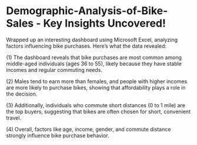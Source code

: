 # Demographic-Analysis-of-Bike-Sales - Key Insights Uncovered!

Wrapped up an interesting dashboard using Microsoft Excel, analyzing factors influencing bike purchases. Here’s what the data revealed:

(1) The dashboard reveals that bike purchases are most common among middle-aged individuals (ages 36 to 55), likely because they have stable incomes and regular commuting needs. 

(2) Males tend to earn more than females, and people with higher incomes are more likely to purchase bikes, showing that affordability plays a role in the decision. 

(3) Additionally, individuals who commute short distances (0 to 1 mile) are the top buyers, suggesting that bikes are often chosen for short, convenient travel. 

(4) Overall, factors like age, income, gender, and commute distance strongly influence bike purchase behavior.
